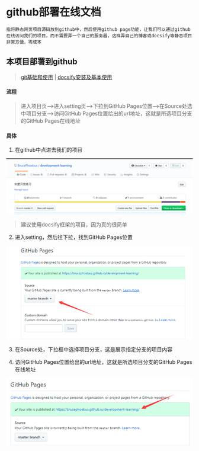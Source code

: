 # github部署在线文档

	指将静态网页项目源码放到github中，然后使用github page功能，让我们可以通过github在线访问我们的项目，而不需要弄一个自己的服务器，这样弄自己的博客或docsify等静态项目非常方便，零成本

## 本项目部署到github

> [git基础和使用](知识笔记/工具/版本控制/Git/git基础和使用.md) | [docsify安装及基本使用](开发积累/docsify/docsify安装及基本使用.md)

#### 流程

> 进入项目页-->进入setting页-->下拉到GitHub Pages位置-->在Source处选中项目分支-->访问GitHub Pages位置给出的url地址，这就是所选项目分支的GitHub Pages在线地址

#### 具体

1. 在github中点进去我们的项目

![项目页](../../images/git/project_home.png)

> 建议使用docsify框架的项目，因为真的很简单

2. 进入setting，然后往下拉，找到GitHub Pages位置

![GitHub Pages位置](../../images/git/github_pages.png)

3. 在Source处，下拉框中选择项目分支，这是展示指定分支的项目内容

4. 访问GitHub Pages位置给出的url地址，这就是所选项目分支的GitHub Pages在线地址

![项目地址](../../images/git/github_pages_address.png)
